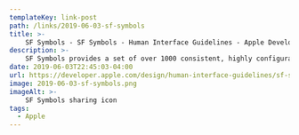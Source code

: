 ```yaml
---
templateKey: link-post
path: /links/2019-06-03-sf-symbols
title: >-
    SF Symbols - SF Symbols - Human Interface Guidelines - Apple Developer
description: >-
    SF Symbols provides a set of over 1000 consistent, highly configurable symbols you can use in your app. Apple designed SF Symbols to integrate seamlessly with the San Francisco system font, so the symbols automatically ensure optical vertical alignment with text for all weights and sizes. 
date: 2019-06-03T22:45:03-04:00
url: https://developer.apple.com/design/human-interface-guidelines/sf-symbols/overview/
image: 2019-06-03-sf-symbols.png
imageAlt: >-
    SF Symbols sharing icon
tags:
  - Apple
---
```

